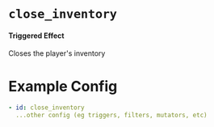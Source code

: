 # `close_inventory`
#### Triggered Effect

Closes the player's inventory

# Example Config
```yaml
- id: close_inventory
  ...other config (eg triggers, filters, mutators, etc)
```
